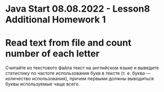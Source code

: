 # Java Start 08.08.2022 - Lesson8 Additional Homework 1
# Read text from file and count number of each letter
Считайте  из  текстового  файла  текст  на  английском  языке  и  выведите  статистику  по  частоте 
использования  букв  в  тексте  (т.  е.  буква  —  количество  использования),  причем  первыми  должны 
выводиться буквы используемые чаще всего.
